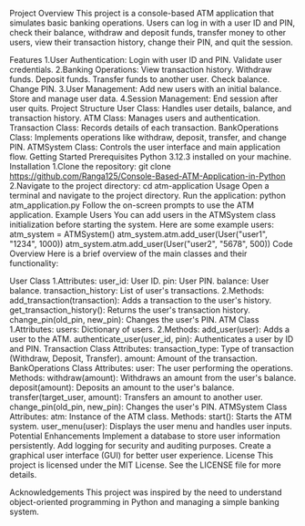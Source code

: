
Project Overview
This project is a console-based ATM application that simulates basic banking operations. Users can log in with a user ID and PIN, check their balance, withdraw and deposit funds, transfer money to other users, view their transaction history, change their PIN, and quit the session.

Features
    1.User Authentication:
        Login with user ID and PIN.
        Validate user credentials.
    2.Banking Operations:
        View transaction history.
        Withdraw funds.
        Deposit funds.
        Transfer funds to another user.
        Check balance.
        Change PIN.
    3.User Management:
        Add new users with an initial balance.
        Store and manage user data.
    4.Session Management:
        End session after user quits.
Project Structure
        User Class: Handles user details, balance, and transaction history.
        ATM Class: Manages users and authentication.
        Transaction Class: Records details of each transaction.
        BankOperations Class: Implements operations like withdraw, deposit, transfer, and change PIN.
        ATMSystem Class: Controls the user interface and main application flow.
Getting Started
     Prerequisites
     Python 3.12.3 installed on your machine.
Installation
     1.Clone the repository:
         git clone https://github.com/Ranga125/Console-Based-ATM-Application-in-Python
     2.Navigate to the project directory:
         cd atm-application
Usage
     Open a terminal and navigate to the project directory.
     Run the application:
         python atm_application.py
Follow the on-screen prompts to use the ATM application.
Example Users
    You can add users in the ATMSystem class initialization before starting the system. Here are some example users:
         atm_system = ATMSystem()
         atm_system.atm.add_user(User("user1", "1234", 1000))
         atm_system.atm.add_user(User("user2", "5678", 500))
Code Overview
      Here is a brief overview of the main classes and their functionality:

User Class
    1.Attributes:
         user_id: User ID.
         pin: User PIN.
         balance: User balance.
         transaction_history: List of user's transactions.
    2.Methods:
         add_transaction(transaction): Adds a transaction to the user's history.
         get_transaction_history(): Returns the user's transaction history.
         change_pin(old_pin, new_pin): Changes the user's PIN.
ATM Class
    1.Attributes:
         users: Dictionary of users.
    2.Methods:
         add_user(user): Adds a user to the ATM.
         authenticate_user(user_id, pin): Authenticates a user by ID and PIN.
Transaction Class
    Attributes:
         transaction_type: Type of transaction (Withdraw, Deposit, Transfer).
         amount: Amount of the transaction.
BankOperations Class
    Attributes:
         user: The user performing the operations.
    Methods:
         withdraw(amount): Withdraws an amount from the user's balance.
         deposit(amount): Deposits an amount to the user's balance.
         transfer(target_user, amount): Transfers an amount to another user.
         change_pin(old_pin, new_pin): Changes the user's PIN.
ATMSystem Class
    Attributes:
        atm: Instance of the ATM class.
    Methods:
        start(): Starts the ATM system.
        user_menu(user): Displays the user menu and handles user inputs.
Potential Enhancements
    Implement a database to store user information persistently.
    Add logging for security and auditing purposes.
    Create a graphical user interface (GUI) for better user experience.
License
    This project is licensed under the MIT License. See the LICENSE file for more details.

Acknowledgements
    This project was inspired by the need to understand object-oriented programming in Python and managing a simple banking system.
